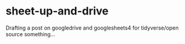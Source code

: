 # sheet-up-and-drive
Drafting a post on googledrive and googlesheets4 for tidyverse/open source something…
